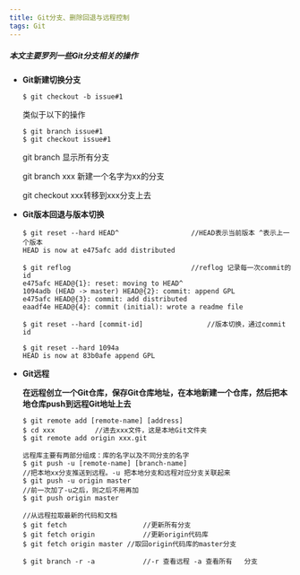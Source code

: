 ```yaml
---
title: Git分支、删除回退与远程控制
tags: Git
---
```

##### 本文主要罗列一些Git分支相关的操作

<!--more-->

- **Git新建切换分支**

  ```shell
  $ git checkout -b issue#1
  ```

  类似于以下的操作

  ```shell
  $ git branch issue#1
  $ git checkout issue#1
  ```

  git branch  显示所有分支

  git branch xxx  新建一个名字为xx的分支

  git checkout xxx转移到xxx分支上去
  
- **Git版本回退与版本切换**

  ```shell
  $ git reset --hard HEAD^					//HEAD表示当前版本 ^表示上一个版本
  HEAD is now at e475afc add distributed
  	
  $ git reflog								//reflog 记录每一次commit的id
  e475afc HEAD@{1}: reset: moving to HEAD^
  1094adb (HEAD -> master) HEAD@{2}: commit: append GPL
  e475afc HEAD@{3}: commit: add distributed
  eaadf4e HEAD@{4}: commit (initial): wrote a readme file
  
  $ git reset --hard [commit-id]				//版本切换，通过commit id
  
  $ git reset --hard 1094a 
  HEAD is now at 83b0afe append GPL
  ```

- **Git远程**

  ​		**在远程创立一个Git仓库，保存Git仓库地址，在本地新建一个仓库，然后把本地仓库push到远程Git地址上去**

  ```shell
  $ git remote add [remote-name] [address]
  $ cd xxx			//进去xxx文件，这是本地Git文件夹
  $ git remote add origin xxx.git
  
  远程库主要有两部分组成：库的名字以及不同分支的名字
  $ git push -u [remote-name] [branch-name]		
  //把本地xx分支推送到远程。-u 把本地分支和远程对应分支关联起来
  $ git push -u origin master
  //前一次加了-u之后，则之后不用再加
  $ git push origin master
  
  //从远程拉取最新的代码和文档
  $ git fetch					//更新所有分支
  $ git fetch origin			//更新origin代码库
  $ git fetch origin master	//取回origin代码库的master分支
  
  $ git branch -r -a 			//-r 查看远程 -a 查看所有   分支
  ```

  